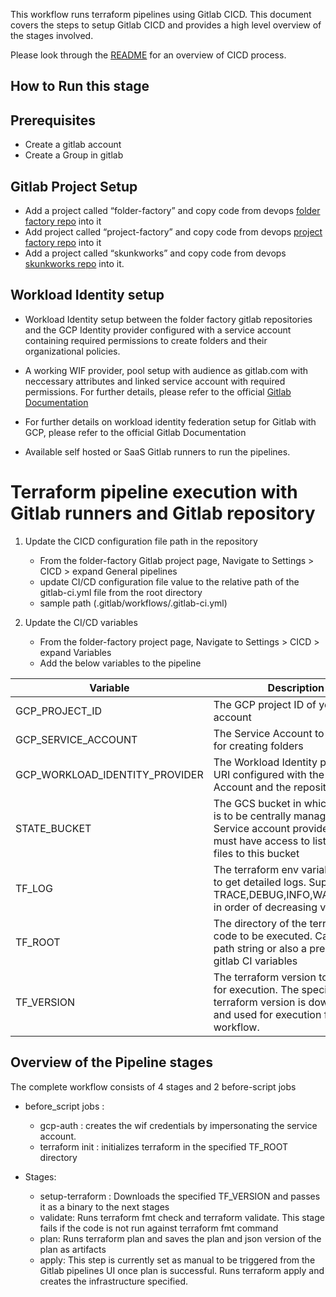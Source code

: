 This workflow runs terraform pipelines using Gitlab CICD. This document covers the steps to setup Gitlab CICD and provides a high level overview of the stages involved.

Please look through the [README](https://github.com/google/devops-governance/blob/GDC-phase-kickstarter-1/README.md) for an overview of CICD process.


## How to Run this stage 

## Prerequisites
* Create a gitlab account
* Create a Group in gitlab

## Gitlab Project Setup
* Add a project called “folder-factory” and copy code from devops [folder factory repo](https://github.com/google/devops-governance/tree/GDC-phase-kickstarter-1/examples/guardrails/gitlab/folder-factory) into it
* Add project called “project-factory” and copy code from devops [project factory repo](https://github.com/google/devops-governance/tree/GDC-phase-kickstarter-1/examples/guardrails/gitlab/project-factory) into it
* Add a project called “skunkworks” and copy code from devops [skunkworks repo](https://github.com/google/devops-governance/tree/GDC-phase-kickstarter-1/examples/guardrails/gitlab/skunkworks) into it.

## Workload Identity setup
* Workload Identity setup between the folder factory gitlab repositories and the GCP Identity provider configured with a service account containing required permissions to create folders and their organizational policies. 
* A working WIF provider, pool setup with audience as gitlab.com with neccessary attributes and linked service account with required permissions. For further details, please refer to the official [Gitlab Documentation](https://docs.gitlab.com/ee/ci/cloud_services/google_cloud/)

* For further details on workload identity federation setup for Gitlab with GCP, please refer to the official Gitlab Documentation
* Available self hosted or SaaS Gitlab runners to run the pipelines.



# Terraform pipeline execution with Gitlab runners and Gitlab repository

1. Update the CICD configuration file path in the repository
    * From the folder-factory Gitlab project page, Navigate to Settings > CICD > expand General pipelines 
    * update CI/CD configuration file value to the relative path of the gitlab-ci.yml file from the root directory
    * sample path (.gitlab/workflows/.gitlab-ci.yml)

2. Update the CI/CD variables
    * From the folder-factory project page, Navigate to Settings > CICD > expand Variables
    * Add the below variables to the pipeline 

| Variable                       | Description                                                                                                                                              | Sample value                                                                                                    |
|--------------------------------|----------------------------------------------------------------------------------------------------------------------------------------------------------|-----------------------------------------------------------------------------------------------------------------|
| GCP_PROJECT_ID                 | The GCP project ID of your service account                                                                                                               | sample-project-1122                                                                                             |
| GCP_SERVICE_ACCOUNT            | The Service Account to be used for creating folders                                                                                                      | xyz@sample-project-1122.iam.gserviceaccount.com                                                                 |
| GCP_WORKLOAD_IDENTITY_PROVIDER | The Workload Identity provider URI configured with the Service Account and the repository                                                                | projects/<project-number>/locations/global/workloadIdentityPools/<identity-pool-name>/providers/<provider-name> |
| STATE_BUCKET                   | The GCS bucket in which the state is to be centrally managed. The Service account provided above must have access to list and write files to this bucket | sample-terraform-state-bucket                                                                                   |
| TF_LOG                         | The terraform env variable setting to get detailed logs.  Supports TRACE,DEBUG,INFO,WARN,ERROR in order of decreasing verbosity                          | WARN                                                                                                            |
| TF_ROOT                        | The directory of the terraform code to be executed.  Can be a path string or also a pre-defined gitlab CI variables                                      | $CI_PROJECT_DIR                                                                                                 |
| TF_VERSION                     | The terraform version to be used for execution. The specified terraform version is downloaded and used for execution for the workflow.                   | 1.3.6                                                                                                           |

## Overview of the Pipeline stages
The complete workflow consists of 4 stages and 2 before-script jobs

* before_script jobs : 
    * gcp-auth : creates the wif credentials by impersonating the service account. 
    * terraform init : initializes terraform in the specified TF_ROOT directory

* Stages: 
    * setup-terraform : Downloads the specified TF_VERSION and passes it as a binary to the next stages
    * validate: Runs terraform fmt check and terraform validate. This stage fails if the code is not run against terraform fmt        command
    * plan: Runs terraform plan and saves the plan and json version of the plan as artifacts
    * apply: This step is currently set as manual to be triggered from the Gitlab pipelines UI once plan is successful. Runs terraform apply and creates the infrastructure specified.
